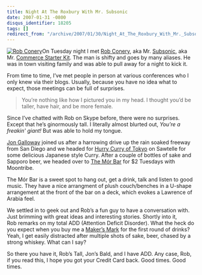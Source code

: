 ```yaml
---
title: Night At The Roxbury With Mr. Subsonic
date: 2007-01-31 -0800
disqus_identifier: 18205
tags: []
redirect_from: "/archive/2007/01/30/Night_At_The_Roxbury_With_Mr._Subsonic.aspx/"
---
```


[![Rob
Conery](https://haacked.com/images/haacked_com/WindowsLiveWriter/MeetingRobConeryakaMr.Subsonic_10C/meandruby_thumb.jpg)](https://haacked.com/images/haacked_com/WindowsLiveWriter/MeetingRobConeryakaMr.Subsonic_10C/meandruby%5B2%5D.jpg)On
Tuesday night I met [Rob
Conery](http://www.wekeroad.com/blogs/ "Rob Conery Ramblings"), aka Mr.
[Subsonic](http://www.codeplex.com/Wiki/View.aspx?ProjectName=actionpack "Subsonic - The Zero Code DAL"),
aka Mr. [Commerce Starter
Kit](http://www.commercestarterkit.org/ "Commerce Starter Kit"). The man
is shifty and goes by many aliases. He was in town visiting family and
was able to pull away for a night to kick it.

From time to time, I’ve met people in person at various conferences who
I only knew via their blogs. Usually, because you have no idea what to
expect, those meetings can be full of surprises.

> You’re nothing like how I pictured you in my head. I thought you’d be
> taller, have hair, and be more female.

Since I’ve chatted with Rob on Skype before, there were no surprises. 
Except that he’s ginormously tall. I literally almost blurted out,
*You’re a freakin' giant!* But was able to hold my tongue.

[Jon Galloway](http://weblogs.asp.net/jgalloway/ "Jon Galloway’s Blog")
joined us after a harrowing drive up the rain soaked freeway from San
Diego and we headed for [Hurry Curry of
Tokyo](http://www.hurrycurryoftokyo.com/ "Hurry Curry") on Sawtelle for
some delicious Japanese style Curry. After a couple of bottles of sake
and Sapporo beer, we headed over to [The Mór
Bar](http://www.themorbar.com/ "The Mor Bar") for \$2 Tuesdays with
Moontribe.

The Mór Bar is a sweet spot to hang out, get a drink, talk and listen to
good music. They have a nice arrangment of plush couch/benches in a
U-shape arrangement at the front of the bar on a deck, which evokes a
Lawrence of Arabia feel.

We settled in to geek out and Rob’s a fun guy to have a conversation
with. Just brimming with great ideas and interesting stories. Shortly
into it, Rob remarks on my total ADD (Attention Deficit Disorder). What
the heck do you expect when you buy me a [Maker’s
Mark](http://www.makersmark.com/AgeCheck.aspx?redir=%2fDefault.aspx "Maker’s Mark")
for the first round of drinks? Yeah, I get easily distracted after
multiple shots of sake, beer, chased by a strong whiskey. What can I
say?

So there you have it, Rob’s Tall, Jon’s Bald, and I have ADD. Any case,
Rob, if you read this, I hope you got your Credit Card back. Good times.
Good times.

